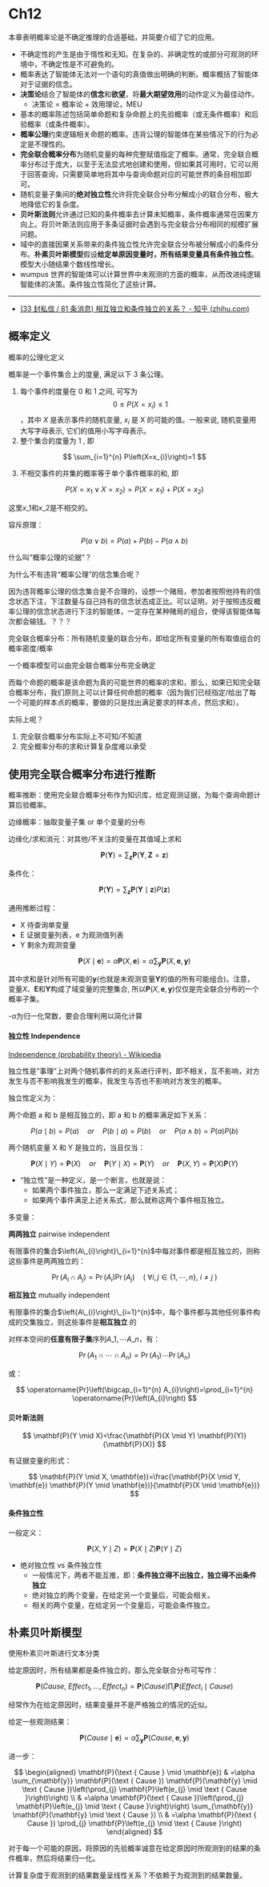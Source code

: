 # Ch12

本章表明概率论是不确定推理的合适基础，并简要介绍了它的应用。

* 不确定性的产生是由于惰性和无知。在复杂的、非确定性的或部分可观测的环境中，不确定性是不可避免的。
* 概率表达了智能体无法对一个语句的真值做出明确的判断。概率概括了智能体对于证据的信念。
* **决策论**结合了智能体的**信念**和**欲望**，将**最大期望效用**的动作定义为最佳动作。
  * 决策论 = 概率论 + 效用理论，MEU
* 基本的概率陈述包括简单命题和复杂命题上的先验概率（或无条件概率）和后验概率（或条件概率）。
* **概率公理**约束逻辑相关命题的概率。违背公理的智能体在某些情况下的行为必定是不理性的。
* **完全联合概率分布**为随机变量的每种完整赋值指定了概率。通常，完全联合概率分布过于庞大，以至于无法显式地创建和使用，但如果其可用时，它可以用于回答查询，只需要简单地将其中与查询命题对应的可能世界的条目相加即可。
* 随机变量子集间的**绝对独立性**允许将完全联合分布分解成小的联合分布，极大地降低它的复杂度。
* **贝叶斯法则**允许通过已知的条件概率去计算未知概率，条件概率通常在因果方向上。将贝叶斯法则应用于多条证据时会遇到与完全联合分布相同的规模扩展问题。
* 域中的直接因果关系带来的条件独立性允许完全联合分布被分解成小的条件分布。**朴素贝叶斯模型**假设**给定单原因变量时，所有结果变量具有条件独立性**。模型大小随结果个数线性增长。
* wumpus 世界的智能体可以计算世界中未观测的方面的概率，从而改进纯逻辑智能体的决策。条件独立性简化了这些计算。

***

* [(33 封私信 / 81 条消息) 相互独立和条件独立的关系？ - 知乎 (zhihu.com)](https://www.zhihu.com/question/42080633)

## 概率定义

概率的公理化定义

概率是一个事件集合上的度量, 满足以下 3 条公理。

1. 每个事件的度量在 0 和 1 之间, 可写为 $$0 \leqslant P\left(X=x_{i}\right) \leqslant 1$$ ，其中 $X$ 是表示事件的随机变量, $x_{i}$ 是 X 的可能的值。一般来说, 随机变量用大写字母表示, 它们的值用小写字母表示。
2. 整个集合的度量为 1 , 即

$$
\sum_{i=1}^{n} P\left(X=x_{i}\right)=1
$$

3. 不相交事件的并集的概率等于单个事件概率的和, 即

$$
P\left(X=x_{1} \vee X=x_{2}\right)=P\left(X=x_{1}\right)+ P\left(X=x_{2}\right)
$$

这里$x\_{1}$和$x\_{2}$是不相交的。

容斥原理：

$$
P(a \vee b) = P(a) + P(b) - P(a \wedge b)
$$

什么叫“概率公理的论据”？

为什么不有违背“概率公理”的信念集合呢？

因为违背概率公理的信念集合是不合理的，设想一个赌局，参加者按照他持有的信念状态下注，下注数量与自己持有的信念状态成正比。可以证明，对于按照违反概率公理的信念状态进行下注的智能体，一定存在某种赌局的组合，使得该智能体每次都会输钱。？？？

完全联合概率分布：所有随机变量的联合分布，即给定所有变量的所有取值组合的概率密度/概率

一个概率模型可以由完全联合概率分布完全确定

而每个命题的概率是该命题为真的可能世界的概率的求和，那么，如果已知完全联合概率分布，我们原则上可以计算任何命题的概率（因为我们已经指定/给出了每一个可能的样本点的概率，要做的只是找出满足要求的样本点，然后求和）。

实际上呢？

1. 完全联合概率分布实际上不可知/不知道
2. 完全概率分布的求和计算复杂度难以承受

## 使用完全联合概率分布进行推断

概率推断：使用完全联合概率分布作为知识库，给定观测证据，为每个查询命题计算后验概率。

边缘概率：抽取变量子集 or 单个变量的分布

边缘化/求和消元：对其他/不关注的变量在其值域上求和

$$
\mathbf{P}(\mathbf{Y})=\sum_{\mathbf{z}} \mathbf{P}(\mathbf{Y}, \mathbf{Z}=\mathbf{z})
$$

条件化：

$$
\mathbf{P}(\mathbf{Y})=\sum_{\mathbf{z}} \mathbf{P}(\mathbf{Y} \mid \mathbf{z}) P(\mathbf{z})
$$

通用推断过程：

* X 待查询单变量
* E 证据变量列表，e 为观测值列表
* Y 剩余为观测变量

$$
\mathbf{P}(X \mid \mathbf{e})=\alpha \mathbf{P}(X, \mathbf{e})=\alpha \sum_{\mathbf{y}} \mathbf{P}(X, \mathbf{e}, \mathbf{y})
$$

其中求和是针对所有可能的$\boldsymbol{y}$(也就是未观测变量$\boldsymbol{Y}$的值的所有可能组合)。注意，变量$X$、$\boldsymbol{E}$和$\boldsymbol{Y}$构成了域变量的完整集合, 所以$\boldsymbol{P}(X, \boldsymbol{e}, \boldsymbol{y})$仅仅是完全联合分布的一个概率子集。

-$\alpha$为归一化常数，要会合理利用以简化计算

#### 独立性 Independence

[Independence (probability theory) - Wikipedia](https://en.wikipedia.org/wiki/Independence_\(probability_theory\))

独立性是“事理”上对两个随机事件的的关系进行评判，即不相关，互不影响，对方发生与否不影响我发生的概率，我发生与否也不影响对方发生的概率。

独立性定义为：

两个命题 a 和 b 是相互独立的，即 a 和 b 的概率满足如下关系：

$$
P(a \mid b)=P(a) \quad or \quad P(b \mid a)=P(b) \quad or \quad P(a \wedge b)=P(a) P(b)
$$

两个随机变量 X 和 Y 是独立的，当且仅当：

$$
\mathbf{P}(X \mid Y)=\mathbf{P}(X) \quad or \quad \mathbf{P}(Y \mid X)=\mathbf{P}(Y) \quad or \quad \mathbf{P}(X, Y)=\mathbf{P}(X) \mathbf{P}(Y)
$$

* “独立性”是一种定义，是一个断言，也就是说：
  * 如果两个事件独立，那么一定满足下述关系式；
  * 如果两个事件满足上述关系式，那么就称这两个事件相互独立。

多变量：

**两两独立** pairwise independent

有限事件的集合$\left{A\_{i}\right}\_{i=1}^{n}$中每对事件都是相互独立的，则称这些事件是两两独立的：

$$
\operatorname{Pr}\left(A_{i} \cap A_{j}\right)=\operatorname{Pr}\left(A_{i}\right) \operatorname{Pr}\left(A_{j}\right) \quad (~ \forall i,j \in \{ 1,\cdots,n\},~ i\neq j~)
$$

**相互独立** mutually independent

有限事件的集合$\left{A\_{i}\right}\_{i=1}^{n}$中，每个事件都与其他任何事件构成的交集独立，则这些事件是**相互独立** 的

对样本空间的**任意有限子集**序列$A\_1, \cdots A\_n$，有：

$$
\operatorname{Pr}\left(A_{1} \cap \cdots \cap A_{n}\right)=\operatorname{Pr}\left(A_{1}\right) \cdots \operatorname{Pr}\left(A_{n}\right)
$$

或：

$$
\operatorname{Pr}\left(\bigcap_{i=1}^{n} A_{i}\right)=\prod_{i=1}^{n} \operatorname{Pr}\left(A_{i}\right)
$$

#### 贝叶斯法则

$$
\mathbf{P}(Y \mid X)=\frac{\mathbf{P}(X \mid Y) \mathbf{P}(Y)}{\mathbf{P}(X)}
$$

有证据变量的形式：

$$
\mathbf{P}(Y \mid X, \mathbf{e})=\frac{\mathbf{P}(X \mid Y, \mathbf{e}) \mathbf{P}(Y \mid \mathbf{e})}{\mathbf{P}(X \mid \mathbf{e})}
$$

#### 条件独立性

一般定义：

$$
\mathbf{P}(X, Y \mid Z)=\mathbf{P}(X \mid Z) \mathbf{P}(Y \mid Z)
$$

* 绝对独立性 vs 条件独立性
  * 一般情况下，两者不能互推，即：**条件独立得不出独立，独立得不出条件独立**
  * 绝对独立的两个变量，在给定另一个变量后，可能会相关。
  * 相关的两个变量，在给定另一个变量后，可能会条件独立。

## 朴素贝叶斯模型

使用朴素贝叶斯进行文本分类

给定原因时，所有结果都是条件独立的，那么完全联合分布可写作：

$$
\mathbf{P}\left(\right. Cause,~ Effect_{1}, \ldots, Effect \left._{n}\right) = \mathbf{P}( Cause ) \prod_{i} \mathbf{P}\left(\right. Effect _{i} \mid Cause )
$$

经常作为在给定原因时，结果变量并不是严格独立的情况的近似。

给定一些观测结果：

$$
\mathbf{P}( Cause \mid \mathbf{e})=\alpha \sum_{\mathbf{y}} \mathbf{P}( Cause , \mathbf{e}, \mathbf{y})
$$

进一步：

$$
\begin{aligned} 
\mathbf{P}(\text { Cause } \mid \mathbf{e}) & =\alpha \sum_{\mathbf{y}} \mathbf{P}(\text { Cause }) \mathbf{P}(\mathbf{y} \mid \text { Cause })\left(\prod_{j} \mathbf{P}\left(e_{j} \mid \text { Cause }\right)\right) \\ & =\alpha \mathbf{P}(\text { Cause })\left(\prod_{j} \mathbf{P}\left(e_{j} \mid \text { Cause }\right)\right) \sum_{\mathbf{y}} \mathbf{P}(\mathbf{y} \mid \text { Cause }) \\ & =\alpha \mathbf{P}(\text { Cause }) \prod_{j} \mathbf{P}\left(e_{j} \mid \text { Cause }\right)
\end{aligned}
$$

对于每一个可能的原因，将原因的先验概率诚意在给定原因时所观测到的结果的条件概率，然后将结果归一化。

计算复杂度于观测到的结果数量呈线性关系？不依赖于为观测到的结果数量。
